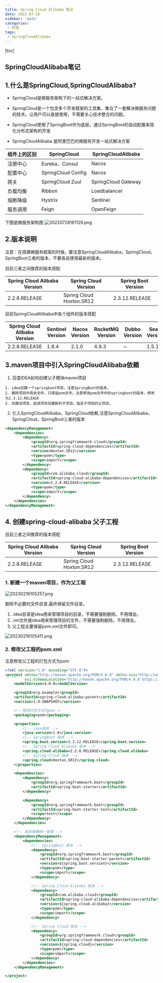 ```yaml
---
title: Spring Cloud Alibaba 笔记
date: 2022-07-26
sidebar: 'auto'
categories: 
 - 后端
tags:
 - SpringCloudAlibaba
---
```


[toc]

## SpringCloudAlibaba笔记

## 1.什么是SpringCloud,SpringCloudAlibaba?

* SpringCloud是微服务架构下的一站式解决方案。
* SpringCloud是一个包含多个开发框架的工具集，集合了一套解决微服务问题的技术。让用户可以直接使用，不需要关心技术整合的问题。
* SpringCloud使用了SpringBoot作为底层，通过SpringBoot的自动配置来简化分布式架构的开发

* SpringCloudAlibaba 是阿里巴巴的微服务开发一站式解决方案

|  组件上的区别   | SpringCloud  | 	SpringCloudAlibaba  |
|  ----  | ----  | ----  |
| 注册中心  | Eureka、Consul | Nacos |
| 配置中心  | SpringCloud Config | Nacos |
| 网关      | SpringCloud Zuul | SpringCloud Gateway |
| 负载均衡	| Ribbon | Loadbalancer |
| 熔断降级  | Hystrix | Sentinel |
| 服务调用  | Feign | OpenFeign |

下图是微服务架构图
![20220728161129.png](../blog_img/20220728161129.png)

## 2.版本说明

注意：在搭建微服务框架的时候，要注意SpringCloudAlibaba，SpringCloud，SpringBoot三者的版本，不要各自使用最新的版本。

目前三者之间推荐的版本搭配

|  Spring Cloud Alibaba Version   | Spring Cloud Version | 	Spring Boot Version  |
|  ----  | ----  | ----  |
| 2.2.8.RELEASE  | Spring Cloud Hoxton.SR12 | 2.3.12.RELEASE |

目前SpringCloudAlibaba中各个组件的版本搭配

|  Spring Cloud Alibaba Version | Sentinel Version | Nacos Version | RocketMQ Version | Dubbo Version | Seata Version | 
|  ----  | ----  | ----  | ----  | ----  | ----  |
| 2.2.8.RELEASE  | 1.8.4 | 2.1.0 | 4.9.3 | ~ | 1.5.1 |

## 3.maven项目中引入SpringCloudAlibaba依赖

1. 百度IDEA如何创建父子模块maven项目

```
1. idea创建一个springboot项目，注意SpringBoot的版本。
2. 删除项目中其余文件，只保留pom文件。注意修改pom文件中的springboot的版本，修改为2.3.12.RELEASE
3. 右键该项目，给该项目创建新的子项目。指定子项目的父项目。
```

2. 引入SpringCloudAlibaba，SpringCloud依赖,注意SpringCloudAlibaba，SpringCloud，SpringBoot三者的版本

```xml
<dependencyManagement>
    <dependencies>
        <dependency>
            <groupId>org.springframework.cloud</groupId>
            <artifactId>spring-cloud-dependencies</artifactId>
            <version>Hoxton.SR12</version>
            <type>pom</type>
            <scope>import</scope>
        </dependency>
        <dependency>
            <groupId>com.alibaba.cloud</groupId>
            <artifactId>spring-cloud-alibaba-dependencies</artifactId>
            <version>2.2.8.RELEASE</version>
            <type>pom</type>
            <scope>import</scope>
        </dependency>
    </dependencies>
</dependencyManagement>
```

## 4. 创建spring-cloud-alibaba 父子工程

目前三者之间推荐的版本搭配

|  Spring Cloud Alibaba Version   | Spring Cloud Version | 	Spring Boot Version  |
|  ----  | ----  | ----  |
| 2.2.8.RELEASE  | Spring Cloud Hoxton.SR12 | 2.3.12.RELEASE |

### 1. 新建一个maven项目，作为父工程

![20230216105257.png](../blog_img/20230216105257.png)

删除不必要的文件目录,最终保留文件目录。

1. .idea目录是idea用来管理项目的目录，不需要强制删除。不用理会。
2. .iml文件是idea用来管理项目的文件，不需要强制删除。不用理会。
3. 父工程主要保留pom.xml文件即可。

![20230216105411.png](../blog_img/20230216105411.png)

### 2. 修改父工程的pom.xml

注意修改父工程的打包方式为pom

```xml
<?xml version="1.0" encoding="UTF-8"?>
<project xmlns="http://maven.apache.org/POM/4.0.0" xmlns:xsi="http://www.w3.org/2001/XMLSchema-instance"
         xsi:schemaLocation="http://maven.apache.org/POM/4.0.0 https://maven.apache.org/xsd/maven-4.0.0.xsd">
    <modelVersion>4.0.0</modelVersion>

    <groupId>org.example</groupId>
    <artifactId>spring-cloud-alibaba-parent</artifactId>
    <version>1.0-SNAPSHOT</version>

    <!--修改打包方式为pom-->
    <packaging>pom</packaging>

    <properties>
        <!-- java版本 -->
        <java.version>1.8</java.version>
        <!-- SpringBoot 版本 -->
        <spring.boot.version>2.3.12.RELEASE</spring.boot.version>
        <!-- Spring Cloud Alibaba 版本 -->
        <spring.cloud.alibaba>2.2.8.RELEASE</spring.cloud.alibaba>
        <!-- Spring Cloud 版本 -->
        <spring.cloud>Hoxton.SR12</spring.cloud>
    </properties>

    <dependencies>
        <dependency>
            <groupId>org.springframework.boot</groupId>
            <artifactId>spring-boot-starter</artifactId>
        </dependency>

        <dependency>
            <groupId>org.springframework.boot</groupId>
            <artifactId>spring-boot-starter-test</artifactId>
            <scope>test</scope>
        </dependency>
    </dependencies>

    <!-- 版本依赖统一管理 -->
    <dependencyManagement>
        <dependencies>
            <!-- SpringBoot 版本 -->
            <dependency>
                <groupId>org.springframework.boot</groupId>
                <artifactId>spring-boot-starter-parent</artifactId>
                <version>${spring.boot.version}</version>
                <type>pom</type>
                <scope>import</scope>
            </dependency>

            <!-- Spring Cloud Alibaba 版本 -->
            <dependency>
                <groupId>com.alibaba.cloud</groupId>
                <artifactId>spring-cloud-alibaba-dependencies</artifactId>
                <version>${spring.cloud.alibaba}</version>
                <type>pom</type>
                <scope>import</scope>
            </dependency>

            <!-- Spring Cloud 版本 -->
            <dependency>
                <groupId>org.springframework.cloud</groupId>
                <artifactId>spring-cloud-dependencies</artifactId>
                <version>${spring.cloud}</version>
                <type>pom</type>
                <scope>import</scope>
            </dependency>
        </dependencies>
    </dependencyManagement>

</project>
```
